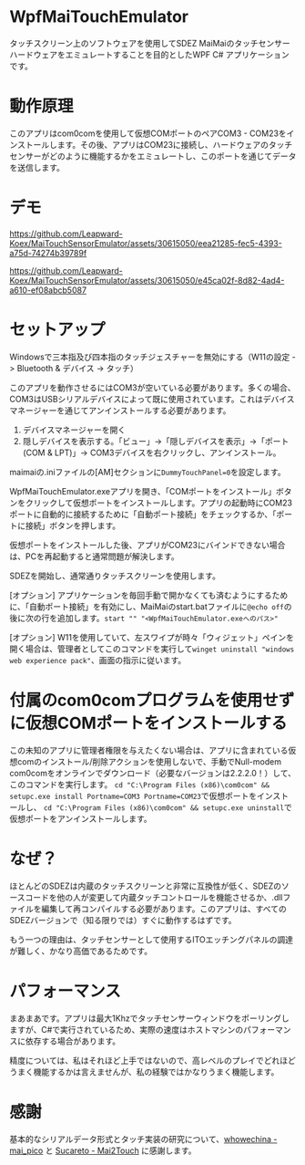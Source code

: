 ﻿# WpfMaiTouchEmulator
タッチスクリーン上のソフトウェアを使用してSDEZ MaiMaiのタッチセンサーハードウェアをエミュレートすることを目的としたWPF C# アプリケーションです。

# 動作原理
このアプリはcom0comを使用して仮想COMポートのペアCOM3 - COM23をインストールします。その後、アプリはCOM23に接続し、ハードウェアのタッチセンサーがどのように機能するかをエミュレートし、このポートを通じてデータを送信します。

# デモ


https://github.com/Leapward-Koex/MaiTouchSensorEmulator/assets/30615050/eea21285-fec5-4393-a75d-74274b39789f



https://github.com/Leapward-Koex/MaiTouchSensorEmulator/assets/30615050/e45ca02f-8d82-4ad4-a610-ef08abcb5087



# セットアップ
Windowsで三本指及び四本指のタッチジェスチャーを無効にする（W11の設定 -> Bluetooth & デバイス -> タッチ）

このアプリを動作させるにはCOM3が空いている必要があります。多くの場合、COM3はUSBシリアルデバイスによって既に使用されています。これはデバイスマネージャーを通じてアンインストールする必要があります。
1. デバイスマネージャーを開く
2. 隠しデバイスを表示する。「ビュー」->「隠しデバイスを表示」->「ポート(COM & LPT)」-> COM3デバイスを右クリックし、アンインストール。

maimaiの.iniファイルの[AM]セクションに`DummyTouchPanel=0`を設定します。

WpfMaiTouchEmulator.exeアプリを開き、「COMポートをインストール」ボタンをクリックして仮想ポートをインストールします。アプリの起動時にCOM23ポートに自動的に接続するために「自動ポート接続」をチェックするか、「ポートに接続」ボタンを押します。

仮想ポートをインストールした後、アプリがCOM23にバインドできない場合は、PCを再起動すると通常問題が解決します。

SDEZを開始し、通常通りタッチスクリーンを使用します。

[オプション] アプリケーションを毎回手動で開かなくても済むようにするために、「自動ポート接続」を有効にし、MaiMaiのstart.batファイルに`@echo off`の後に次の行を追加します。`start "" "<WpfMaiTouchEmulator.exeへのパス>"`

[オプション] W11を使用していて、左スワイプが時々「ウィジェット」ペインを開く場合は、管理者としてこのコマンドを実行して`winget uninstall "windows web experience pack"`、画面の指示に従います。

# 付属のcom0comプログラムを使用せずに仮想COMポートをインストールする
この未知のアプリに管理者権限を与えたくない場合は、アプリに含まれている仮想comのインストール/削除アクションを使用しないで、手動でNull-modem com0comをオンラインでダウンロード（必要なバージョンは2.2.2.0！）して、このコマンドを実行します。
`cd "C:\Program Files (x86)\com0com" && setupc.exe install Portname=COM3 Portname=COM23`で仮想ポートをインストールし、
`cd "C:\Program Files (x86)\com0com" && setupc.exe uninstall`で仮想ポートをアンインストールします。

# なぜ？
ほとんどのSDEZは内蔵のタッチスクリーンと非常に互換性が低く、SDEZのソースコードを他の人が変更して内蔵タッチコントロールを機能させるか、.dllファイルを編集して再コンパイルする必要があります。このアプリは、すべてのSDEZバージョンで（知る限りでは）すぐに動作するはずです。

もう一つの理由は、タッチセンサーとして使用するITOエッチングパネルの調達が難しく、かなり高価であるためです。

# パフォーマンス
まあまあです。アプリは最大1Khzでタッチセンサーウィンドウをポーリングしますが、C#で実行されているため、実際の速度はホストマシンのパフォーマンスに依存する場合があります。

精度については、私はそれほど上手ではないので、高レベルのプレイでどれほどうまく機能するかは言えませんが、私の経験ではかなりうまく機能します。

# 感謝
基本的なシリアルデータ形式とタッチ実装の研究について、[whowechina - mai_pico](https://github.com/whowechina/mai_pico) と [Sucareto - Mai2Touch](https://github.com/Sucareto/Mai2Touch) に感謝します。
